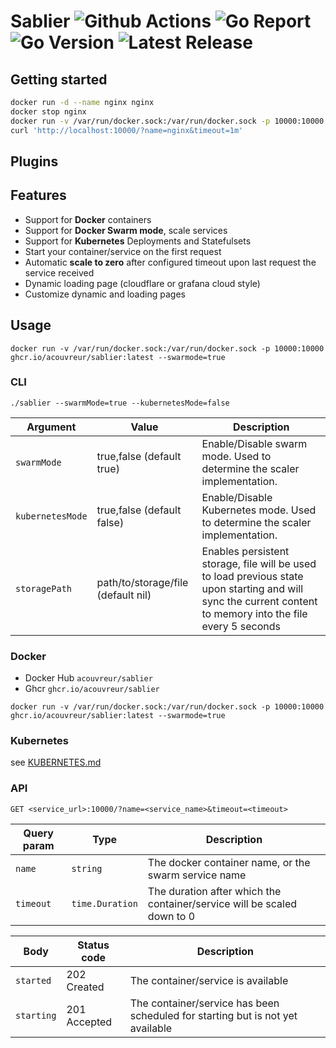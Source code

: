 # Sablier ![Github Actions](https://img.shields.io/github/workflow/status/acouvreur/sablier/Build?style=flat-square) ![Go Report](https://goreportcard.com/badge/github.com/acouvreur/sablier?style=flat-square) ![Go Version](https://img.shields.io/github/go-mod/go-version/acouvreur/sablier?style=flat-square) ![Latest Release](https://img.shields.io/github/release/acouvreur/sablier/all.svg?style=flat-square)

## Getting started

```bash
docker run -d --name nginx nginx
docker stop nginx
docker run -v /var/run/docker.sock:/var/run/docker.sock -p 10000:10000 ghcr.io/acouvreur/sablier:latest --swarmode=false
curl 'http://localhost:10000/?name=nginx&timeout=1m'
```

## Plugins

## Features

- Support for **Docker** containers
- Support for **Docker Swarm mode**, scale services
- Support for **Kubernetes** Deployments and Statefulsets
- Start your container/service on the first request
- Automatic **scale to zero** after configured timeout upon last request the service received
- Dynamic loading page (cloudflare or grafana cloud style)
- Customize dynamic and loading pages

## Usage

`docker run -v /var/run/docker.sock:/var/run/docker.sock -p 10000:10000 ghcr.io/acouvreur/sablier:latest --swarmode=true`

### CLI

`./sablier --swarmMode=true --kubernetesMode=false`

| Argument         | Value                              | Description                                                                                                                                                  |
| ---------------- | ---------------------------------- | ------------------------------------------------------------------------------------------------------------------------------------------------------------ |
| `swarmMode`      | true,false (default true)          | Enable/Disable swarm mode. Used to determine the scaler implementation.                                                                                      |
| `kubernetesMode` | true,false (default false)         | Enable/Disable Kubernetes mode. Used to determine the scaler implementation.                                                                                 |
| `storagePath`    | path/to/storage/file (default nil) | Enables persistent storage, file will be used to load previous state upon starting and will sync the current content to memory into the file every 5 seconds |

### Docker

- Docker Hub `acouvreur/sablier`
- Ghcr `ghcr.io/acouvreur/sablier`

`docker run -v /var/run/docker.sock:/var/run/docker.sock -p 10000:10000 ghcr.io/acouvreur/sablier:latest --swarmode=true`

### Kubernetes

see <a href="https://github.com/acouvreur/sablier/blob/main/KUBERNETES.md">KUBERNETES.md</a>

### API

```
GET <service_url>:10000/?name=<service_name>&timeout=<timeout>
```

| Query param | Type            | Description                                                             |
| ----------- | --------------- | ----------------------------------------------------------------------- |
| `name`      | `string`        | The docker container name, or the swarm service name                    |
| `timeout`   | `time.Duration` | The duration after which the container/service will be scaled down to 0 |

| Body       | Status code  | Description                                                                    |
| ---------- | ------------ | ------------------------------------------------------------------------------ |
| `started`  | 202 Created  | The container/service is available                                             |
| `starting` | 201 Accepted | The container/service has been scheduled for starting but is not yet available |
